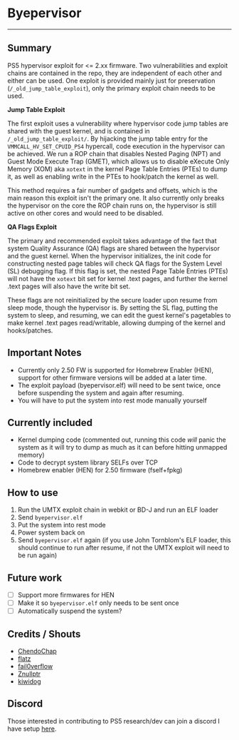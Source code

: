 # Byepervisor
---
## Summary
PS5 hypervisor exploit for <= 2.xx firmware. Two vulnerabilities and exploit chains are contained in the repo, they are independent of each other and either can be used. One exploit is provided mainly just for preservation (`/_old_jump_table_exploit`), only the primary exploit chain needs to be used.

**Jump Table Exploit**

The first exploit uses a vulnerability where hypervisor code jump tables are shared with the guest kernel, and is contained in `/_old_jump_table_exploit/`. By hijacking the jump table entry for the `VMMCALL_HV_SET_CPUID_PS4` hypercall, code execution in the hypervisor can be achieved. We run a ROP chain that disables Nested Paging (NPT) and Guest Mode Execute Trap (GMET), which allows us to disable eXecute Only Memory (XOM) aka `xotext` in the kernel Page Table Entries (PTEs) to dump it, as well as enabling write in the PTEs to hook/patch the kernel as well.

This method requires a fair number of gadgets and offsets, which is the main reason this exploit isn't the primary one. It also currently only breaks the hypervisor on the core the ROP chain runs on, the hypervisor is still active on other cores and would need to be disabled.

**QA Flags Exploit**

The primary and recommended exploit takes advantage of the fact that system Quality Assurance (QA) flags are shared between the hypervisor and the guest kernel. When the hypervisor initializes, the init code for constructing nested page tables will check QA flags for the System Level (SL) debugging flag. If this flag is set, the nested Page Table Entries (PTEs) will not have the `xotext` bit set for kernel .text pages, and further the kernel .text pages will also have the write bit set.

These flags are not reinitialized by the secure loader upon resume from sleep mode, though the hypervisor is. By setting the SL flag, putting the system to sleep, and resuming, we can edit the guest kernel's pagetables to make kernel .text pages read/writable, allowing dumping of the kernel and hooks/patches.

## Important Notes
- Currently only 2.50 FW is supported for Homebrew Enabler (HEN), support for other firmware versions will be added at a later time.
- The exploit payload (byepervisor.elf) will need to be sent twice, once before suspending the system and again after resuming.
- You will have to put the system into rest mode manually yourself

## Currently included
- Kernel dumping code (commented out, running this code *will* panic the system as it will try to dump as much as it can before hitting unmapped memory)
- Code to decrypt system library SELFs over TCP
- Homebrew enabler (HEN) for 2.50 firmware (fself+fpkg)

## How to use
1. Run the UMTX exploit chain in webkit or BD-J and run an ELF loader
2. Send `byepervisor.elf`
3. Put the system into rest mode
4. Power system back on
5. Send `byepervisor.elf` again (if you use John Tornblom's ELF loader, this should continue to run after resume, if not the UMTX exploit will need to be run again)

## Future work
- [ ] Support more firmwares for HEN
- [ ] Make it so `byepervisor.elf` only needs to be sent once
- [ ] Automatically suspend the system?

## Credits / Shouts
- [ChendoChap](https://github.com/ChendoChap)
- [flatz](https://x.com/flat_z)
- [fail0verflow](https://fail0verflow.com/blog/)
- [Znullptr](https://twitter.com/Znullptr)
- [kiwidog](https://kiwidog.me/)

## Discord
Those interested in contributing to PS5 research/dev can join a discord I have setup [here](https://discord.gg/kbrzGuH3F6).
